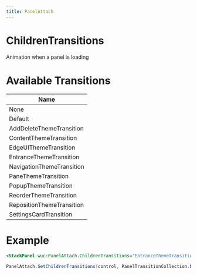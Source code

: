```yaml
---
title: PanelAttach
---
```


# ChildrenTransitions

Animation when a panel is loading

# Available Transitions

|Name|
|-|
|None|
|Default|
|AddDeleteThemeTransition|
|ContentThemeTransition|
|EdgeUIThemeTransition|
|EntranceThemeTransition|
|NavigationThemeTransition|
|PaneThemeTransition|
|PopupThemeTransition|
|ReorderThemeTransition|
|RepositionThemeTransition|
|SettingsCardTransition|

# Example

```xml
<StackPanel wuc:PanelAttach.ChildrenTransitions="EntranceThemeTransition">
```

```cs
PanelAttach.SetChildrenTransitions(control, PanelTransitionCollection.NavigationThemeTransition);
```